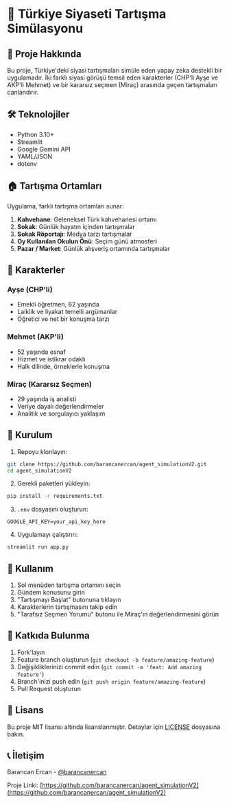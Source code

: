 # 🧠 Türkiye Siyaseti Tartışma Simülasyonu

## 🌟 Proje Hakkında

Bu proje, Türkiye'deki siyasi tartışmaları simüle eden yapay zeka destekli bir uygulamadır. İki farklı siyasi görüşü temsil eden karakterler (CHP'li Ayşe ve AKP'li Mehmet) ve bir kararsız seçmen (Miraç) arasında geçen tartışmaları canlandırır.

## 🛠️ Teknolojiler

- Python 3.10+
- Streamlit
- Google Gemini API
- YAML/JSON
- dotenv

## 🏠 Tartışma Ortamları

Uygulama, farklı tartışma ortamları sunar:

1. **Kahvehane**: Geleneksel Türk kahvehanesi ortamı
2. **Sokak**: Günlük hayatın içinden tartışmalar
3. **Sokak Röportajı**: Medya tarzı tartışmalar
4. **Oy Kullanılan Okulun Önü**: Seçim günü atmosferi
5. **Pazar / Market**: Günlük alışveriş ortamında tartışmalar

## 👥 Karakterler

### Ayşe (CHP'li)
- Emekli öğretmen, 62 yaşında
- Laiklik ve liyakat temelli argümanlar
- Öğretici ve net bir konuşma tarzı

### Mehmet (AKP'li)
- 52 yaşında esnaf
- Hizmet ve istikrar odaklı
- Halk dilinde, örneklerle konuşma

### Miraç (Kararsız Seçmen)
- 29 yaşında iş analisti
- Veriye dayalı değerlendirmeler
- Analitik ve sorgulayıcı yaklaşım

## 🚀 Kurulum

1. Repoyu klonlayın:
```bash
git clone https://github.com/barancanercan/agent_simulationV2.git
cd agent_simulationV2
```

2. Gerekli paketleri yükleyin:
```bash
pip install -r requirements.txt
```

3. `.env` dosyasını oluşturun:
```
GOOGLE_API_KEY=your_api_key_here
```

4. Uygulamayı çalıştırın:
```bash
streamlit run app.py
```

## 📝 Kullanım

1. Sol menüden tartışma ortamını seçin
2. Gündem konusunu girin
3. "Tartışmayı Başlat" butonuna tıklayın
4. Karakterlerin tartışmasını takip edin
5. "Tarafsız Seçmen Yorumu" butonu ile Miraç'ın değerlendirmesini görün

## 🤝 Katkıda Bulunma

1. Fork'layın
2. Feature branch oluşturun (`git checkout -b feature/amazing-feature`)
3. Değişikliklerinizi commit edin (`git commit -m 'feat: Add amazing feature'`)
4. Branch'inizi push edin (`git push origin feature/amazing-feature`)
5. Pull Request oluşturun

## 📄 Lisans

Bu proje MIT lisansı altında lisanslanmıştır. Detaylar için [LICENSE](LICENSE) dosyasına bakın.

## 📞 İletişim

Barancan Ercan - [@barancanercan](https://github.com/barancanercan)

Proje Linki: [https://github.com/barancanercan/agent_simulationV2](https://github.com/barancanercan/agent_simulationV2) 
